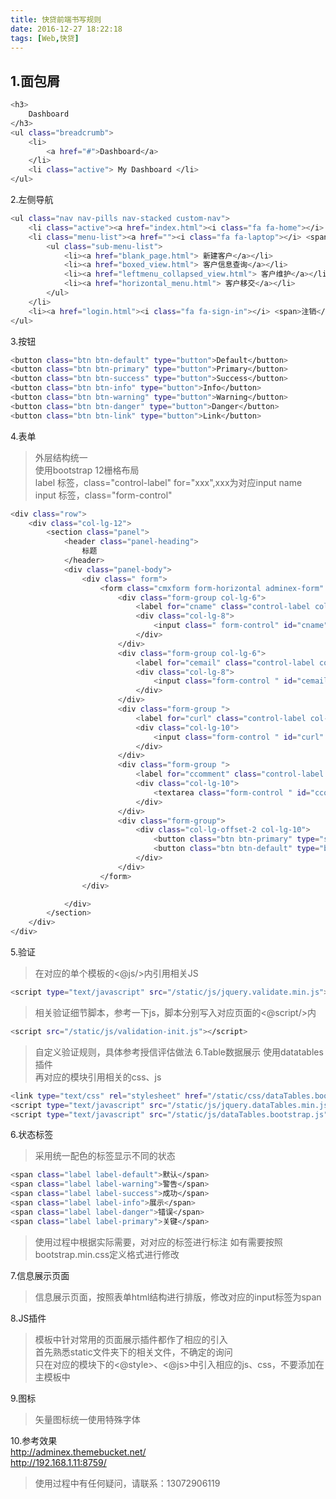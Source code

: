 ```yaml
---
title: 快贷前端书写规则
date: 2016-12-27 18:22:18
tags: [Web,快贷]
---
```

1.面包屑
---
```bash
<h3>
    Dashboard
</h3>
<ul class="breadcrumb">
    <li>
        <a href="#">Dashboard</a>
    </li>
    <li class="active"> My Dashboard </li>
</ul>
```
2.左侧导航
```bash
<ul class="nav nav-pills nav-stacked custom-nav">
    <li class="active"><a href="index.html"><i class="fa fa-home"></i> <span>我的工作台</span></a></li>
    <li class="menu-list"><a href=""><i class="fa fa-laptop"></i> <span>客户管理</span></a>
        <ul class="sub-menu-list">
            <li><a href="blank_page.html"> 新建客户</a></li>
            <li><a href="boxed_view.html"> 客户信息查询</a></li>
            <li><a href="leftmenu_collapsed_view.html"> 客户维护</a></li>
            <li><a href="horizontal_menu.html"> 客户移交</a></li>
        </ul>
    </li>
    <li><a href="login.html"><i class="fa fa-sign-in"></i> <span>注销</span></a></li>
</ul>
```
3.按钮
```bash
<button class="btn btn-default" type="button">Default</button>
<button class="btn btn-primary" type="button">Primary</button>
<button class="btn btn-success" type="button">Success</button>
<button class="btn btn-info" type="button">Info</button>
<button class="btn btn-warning" type="button">Warning</button>
<button class="btn btn-danger" type="button">Danger</button>
<button class="btn btn-link" type="button">Link</button>
```
4.表单
>外层结构统一  
>使用bootstrap 12栅格布局  
>label 标签，class="control-label"  for="xxx",xxx为对应input name  
>input 标签，class="form-control"
```bash
<div class="row">
    <div class="col-lg-12">
        <section class="panel">
            <header class="panel-heading">
                标题
            </header>
            <div class="panel-body">
                <div class=" form">
                    <form class="cmxform form-horizontal adminex-form" id="commentForm" method="get" action="">
                        <div class="form-group col-lg-6">
                            <label for="cname" class="control-label col-lg-4">Name (required)</label>
                            <div class="col-lg-8">
                                <input class=" form-control" id="cname" name="name" minlength="2" type="text" required />
                            </div>
                        </div>
                        <div class="form-group col-lg-6">
                            <label for="cemail" class="control-label col-lg-4">E-Mail (required)</label>
                            <div class="col-lg-8">
                                <input class="form-control " id="cemail" type="email" name="email" required />
                            </div>
                        </div>
                        <div class="form-group ">
                            <label for="curl" class="control-label col-lg-2">URL (optional)</label>
                            <div class="col-lg-10">
                                <input class="form-control " id="curl" type="url" name="url" />
                            </div>
                        </div>
                        <div class="form-group ">
                            <label for="ccomment" class="control-label col-lg-2">Your Comment (required)</label>
                            <div class="col-lg-10">
                                <textarea class="form-control " id="ccomment" name="comment" required></textarea>
                            </div>
                        </div>
                        <div class="form-group">
                            <div class="col-lg-offset-2 col-lg-10">
                                <button class="btn btn-primary" type="submit">Save</button>
                                <button class="btn btn-default" type="button">Cancel</button>
                            </div>
                        </div>
                    </form>
                </div>

            </div>
        </section>
    </div>
</div>
```
5.验证
>在对应的单个模板的<@js/>内引用相关JS  
```bash
<script type="text/javascript" src="/static/js/jquery.validate.min.js"></script>
```
>相关验证细节脚本，参考一下js，脚本分别写入对应页面的<@script/>内
```bash
<script src="/static/js/validation-init.js"></script>
```
>自定义验证规则，具体参考授信评估做法
6.Table数据展示
>使用datatables插件  
再对应的模块引用相关的css、js
```bash
<link type="text/css" rel="stylesheet" href="/static/css/dataTables.bootstrap.css"/>
<script type="text/javascript" src="/static/js/jquery.dataTables.min.js"></script>
<script type="text/javascript" src="/static/js/dataTables.bootstrap.js"></script>
```
6.状态标签
>采用统一配色的标签显示不同的状态
```bash
<span class="label label-default">默认</span>
<span class="label label-warning">警告</span>
<span class="label label-success">成功</span>
<span class="label label-info">展示</span>
<span class="label label-danger">错误</span>
<span class="label label-primary">关键</span>
```
>使用过程中根据实际需要，对对应的标签进行标注
>如有需要按照bootstrap.min.css定义格式进行修改  

7.信息展示页面  
>信息展示页面，按照表单html结构进行排版，修改对应的input标签为span  

8.JS插件
>模板中针对常用的页面展示插件都作了相应的引入  
首先熟悉static文件夹下的相关文件，不确定的询问  
只在对应的模块下的<@style>、<@js>中引入相应的js、css，不要添加在主模板中   

9.图标
>矢量图标统一使用特殊字体  

10.参考效果  
http://adminex.themebucket.net/   
 http://192.168.1.11:8759/  
 
  
 >使用过程中有任何疑问，请联系：13072906119


